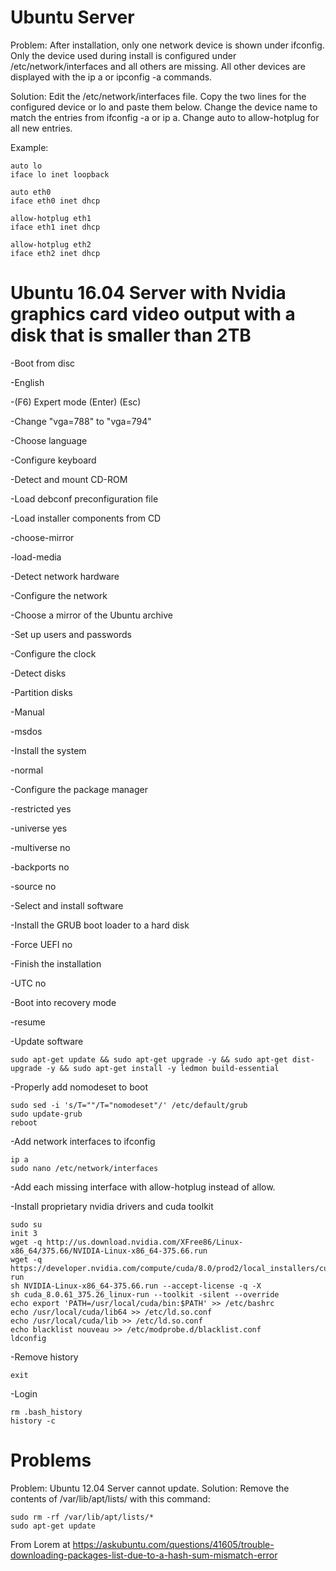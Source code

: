 # Ubuntu Server

Problem: After installation, only one network device is shown under ifconfig.  Only the device used during install is configured under /etc/network/interfaces and all others are missing.  All other devices are displayed with the ip a or ipconfig -a commands.

Solution: Edit the /etc/network/interfaces file.  Copy the two lines for the configured device or lo and paste them below.  Change the device name to match the entries from ifconfig -a or ip a.  Change auto to allow-hotplug for all new entries.

Example:
```
auto lo
iface lo inet loopback

auto eth0
iface eth0 inet dhcp

allow-hotplug eth1
iface eth1 inet dhcp

allow-hotplug eth2
iface eth2 inet dhcp
```



# Ubuntu 16.04 Server with Nvidia graphics card video output with a disk that is smaller than 2TB

-Boot from disc

-English

-(F6) Expert mode (Enter) (Esc)

-Change "vga=788" to "vga=794"

-Choose language

-Configure keyboard

-Detect and mount CD-ROM

-Load debconf preconfiguration file

-Load installer components from CD

  -choose-mirror

  -load-media

-Detect network hardware

-Configure the network

-Choose a mirror of the Ubuntu archive

-Set up users and passwords

-Configure the clock

-Detect disks

-Partition disks

  -Manual

  -msdos

-Install the system

  -normal

-Configure the package manager

  -restricted yes

  -universe yes
	
  -multiverse no
	
  -backports no
	
  -source no

-Select and install software

-Install the GRUB boot loader to a hard disk
	
  -Force UEFI no

-Finish the installation
	
  -UTC no



-Boot into recovery mode

-resume

-Update software
```
sudo apt-get update && sudo apt-get upgrade -y && sudo apt-get dist-upgrade -y && sudo apt-get install -y ledmon build-essential
```
-Properly add nomodeset to boot

```
sudo sed -i 's/T=""/T="nomodeset"/' /etc/default/grub
sudo update-grub
reboot
```

-Add network interfaces to ifconfig
```
ip a
sudo nano /etc/network/interfaces
```
-Add each missing interface with allow-hotplug instead of allow.

-Install proprietary nvidia drivers and cuda toolkit
```
sudo su
init 3
wget -q http://us.download.nvidia.com/XFree86/Linux-x86_64/375.66/NVIDIA-Linux-x86_64-375.66.run
wget -q https://developer.nvidia.com/compute/cuda/8.0/prod2/local_installers/cuda_8.0.61_375.26_linux-run
sh NVIDIA-Linux-x86_64-375.66.run --accept-license -q -X
sh cuda_8.0.61_375.26_linux-run --toolkit -silent --override
echo export 'PATH=/usr/local/cuda/bin:$PATH' >> /etc/bashrc
echo /usr/local/cuda/lib64 >> /etc/ld.so.conf
echo /usr/local/cuda/lib >> /etc/ld.so.conf
echo blacklist nouveau >> /etc/modprobe.d/blacklist.conf
ldconfig
```
-Remove history
```
exit
```
-Login
```
rm .bash_history
history -c
```

# Problems

Problem: Ubuntu 12.04 Server cannot update.
Solution: Remove the contents of /var/lib/apt/lists/ with this command:

```
sudo rm -rf /var/lib/apt/lists/*
sudo apt-get update
```

From Lorem at https://askubuntu.com/questions/41605/trouble-downloading-packages-list-due-to-a-hash-sum-mismatch-error
